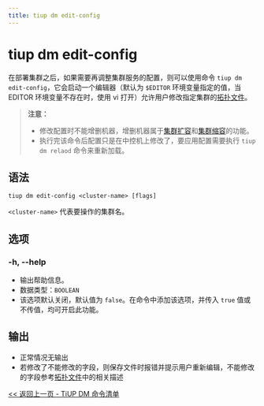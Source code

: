 ```yaml
---
title: tiup dm edit-config
---
```


# tiup dm edit-config

在部署集群之后，如果需要再调整集群服务的配置，则可以使用命令 `tiup dm edit-config`，它会启动一个编辑器（默认为 `$EDITOR` 环境变量指定的值，当 EDITOR 环境变量不存在时，使用 vi 打开）允许用户修改指定集群的[拓扑文件](/tiup/tiup-dm-topology-reference.md)。

> **注意：**
> 
> + 修改配置时不能增删机器，增删机器属于[集群扩容](/tiup/tiup-component-dm-scale-out.md)和[集群缩容](/tiup/tiup-component-dm-scale-in.md)的功能。
> + 执行完该命令后配置只是在中控机上修改了，要应用配置需要执行 `tiup dm relaod` 命令来重新加载。

## 语法

```shell
tiup dm edit-config <cluster-name> [flags]
```

`<cluster-name>` 代表要操作的集群名。

## 选项

### -h, --help

- 输出帮助信息。
- 数据类型：`BOOLEAN`
- 该选项默认关闭，默认值为 `false`。在命令中添加该选项，并传入 `true` 值或不传值，均可开启此功能。

## 输出

- 正常情况无输出
- 若修改了不能修改的字段，则保存文件时报错并提示用户重新编辑，不能修改的字段参考[拓扑文件](/tiup/tiup-dm-topology-reference.md)中的相关描述

[<< 返回上一页 - TiUP DM 命令清单](/tiup/tiup-component-dm.md#命令清单)